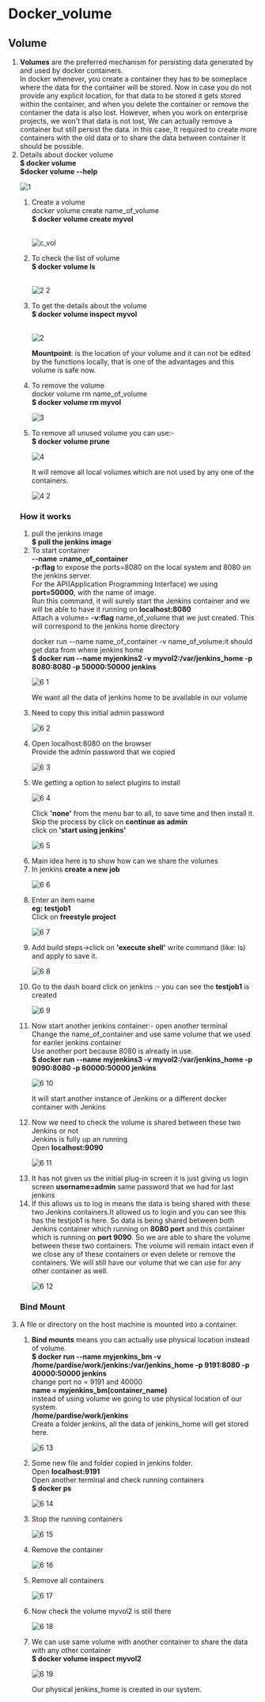 # Docker_volume
## Volume 
<ol>
<li><strong>Volumes</strong> are the preferred mechanism for persisting data generated by and used by docker containers.</br>
In docker whenever, you create a container they has to be someplace where the data for the container will be stored. Now in case you do not provide any explicit location, for that data to be stored it gets stored within the container, and when you delete the container or remove the container the data is also lost. However, when you work on enterprise projects, we won't that data is not lost, We can actually remove a container but still persist the data. in this case, It required to create more containers with the old data or to share the data between container it should be possible.</li>

<li>Details about docker volume</li>  
<strong>$ docker volume</strong></br>
<strong>$docker volume --help</strong></br>

![1](https://user-images.githubusercontent.com/47202519/56355616-60797d80-61f4-11e9-9f52-c10eadb6e276.png)

<ol>
<li>Create a volume</br>
docker volume create name_of_volume</br>
<strong>$ docker volume create myvol</strong></li></br> 

![c_vol](https://user-images.githubusercontent.com/47202519/56355268-8a7e7000-61f3-11e9-8824-ad69893c4bdb.png)</br> 

<li>To check the list of volume</br>
<strong>$ docker volume ls</strong></li></br>   

![2 2](https://user-images.githubusercontent.com/47202519/56404900-0675c800-6287-11e9-8e4c-f51fcf5afe0d.png)</br> 

<li>To get the details about the volume</br>
<strong>$ docker volume inspect myvol</strong></br> </br> 

![2](https://user-images.githubusercontent.com/47202519/56355810-e4cc0080-61f4-11e9-8656-6897f971295f.png)</br> 

<strong>Mountpoint</strong>: is the location of your volume and it can not be edited by the functions locally, that is one of the advantages and this volume is safe now.</li>
<li>To remove the volume</br>
docker volume rm name_of_volume</br>
<strong>$ docker volume rm myvol</strong></li>

![3](https://user-images.githubusercontent.com/47202519/56355915-23fa5180-61f5-11e9-96d7-850e1fa9fcee.png)

<li>To remove all unused volume you can use:-</br>
<strong>$ docker volume prune</strong></br>    

![4](https://user-images.githubusercontent.com/47202519/56356091-86ebe880-61f5-11e9-9f2a-b37912555eae.png)

It will remove all local volumes which are not used by any one of the containers.</li>    

![4 2](https://user-images.githubusercontent.com/47202519/56356166-aa169800-61f5-11e9-88f5-73b6d0f5144f.png)

</ol>

### How it works
<ol>
  
<li>pull the jenkins image</br>
<strong>$ pull the jenkins image</strong></li>  

<li> To start container</br>
<strong>--name =name_of_container</strong></br>
<strong>-p:flag</strong> to expose the ports=8080 on the local system and 8080 on the jenkins server.</br> 
For the API(Application Programming Interface) we using <strong>port=50000</strong>, with the name of image.</br>
Run this command, it will surely start the Jenkins container and we will be able to have it running on <strong>localhost:8080</strong></br> 
Attach a volume= <strong>-v:flag</strong> name_of_volume that we just created. This will correspond to the jenkins home directory</br> 

docker run --name name_of_container -v name_of_volume:it should get data from where jenkins home</br> 
<strong>$ docker run --name myjenkins2 -v myvol2:/var/jenkins_home -p 8080:8080 -p 50000:50000 jenkins</strong></br>

![6 1](https://user-images.githubusercontent.com/47202519/56357079-3a55dc80-61f8-11e9-9373-c45b86a48ba2.png)

We want all the data of jenkins home to be available in our volume</li>

<li>Need to copy this initial admin password</li>   

![6 2](https://user-images.githubusercontent.com/47202519/56357416-5312c200-61f9-11e9-9c7c-2e03dd2ab991.png)

<li>Open localhost:8080 on the browser </br>
Provide the admin password that we copied</li>  

![6 3](https://user-images.githubusercontent.com/47202519/56357617-d7654500-61f9-11e9-8c35-5706e13cc964.png)

<li>We getting a option to select plugins to install</br>

![6 4](https://user-images.githubusercontent.com/47202519/56358492-63786c00-61fc-11e9-85cc-b8affe474b28.png)

Click <strong>'none'</strong> from the menu bar to all, to save time and then install it.</br>
Skip the process by click on <strong>continue as admin</strong></br>
click on <strong>'start using jenkins'</strong></li>  

![6 5](https://user-images.githubusercontent.com/47202519/56358511-6f642e00-61fc-11e9-84d5-e53474832c07.png)

<li>Main idea here is to show how can we share the volumes</li> 
<li>In jenkins <strong>create a new job</strong></li>  

![6 6](https://user-images.githubusercontent.com/47202519/56358559-928edd80-61fc-11e9-8c76-cee9bf55b409.png)

<li>Enter an item name</br>
<strong>eg: testjob1</strong></br>
Click on <strong>freestyle project</strong></li>    

![6 7](https://user-images.githubusercontent.com/47202519/56358707-18128d80-61fd-11e9-9694-d6a52d9c792e.png)

<li>Add build steps->click on <strong>'execute shell'</strong> write command (like: ls) and apply to save it.</li>  

![6 8](https://user-images.githubusercontent.com/47202519/56358792-5a3bcf00-61fd-11e9-8250-cf809ad165dc.png)

<li>Go to the dash board click on jenkins :- you can see the <strong>testjob1</strong> is created</li>    

![6 9](https://user-images.githubusercontent.com/47202519/56359317-db479600-61fe-11e9-85d9-5f8cef704072.png)

<li>Now start another jenkins container:- open another terminal </br>
Change the name_of_container and use same volume that we used for eariler jenkins container</br>
Use another port because 8080 is already in use.</br> 
<strong>$ docker run --name myjenkins3 -v myvol2:/var/jenkins_home -p 9090:8080 -p 60000:50000 jenkins</strong></br>    

![6 10](https://user-images.githubusercontent.com/47202519/56359266-af2c1500-61fe-11e9-815e-635b61910170.png)</br>

It will start another instance of Jenkins or a different docker container with Jenkins</li>

<li>Now we need to check the volume is shared between these two Jenkins or not</br> 
Jenkins is fully up an running </br>
Open <strong>localhost:9090</strong></li>  

![6 11](https://user-images.githubusercontent.com/47202519/56359450-3c6f6980-61ff-11e9-9d0d-00a9c521a66b.png)

<li>It has not given us the initial plug-in  screen it is just giving us login screen 
<strong>username=admin</strong>
same password that we had for last jenkins</li>
<li>If this allows us to log in means the data is being shared with these two Jenkins containers.It allowed us to login and you can see this has the testjob1 is here. 
So data is being shared between both Jenkins container which running on <strong>8080 port</strong> and this container which is running on <strong>port 9090</strong>.
So we are able to share the volume between these two containers.
The volume will remain intact even if we close any of these containers or even delete or remove the containers. We will still have our volume that we can use for any other container as well.</li>  

![6 12](https://user-images.githubusercontent.com/47202519/56360005-ccfa7980-6200-11e9-900e-bb3256d3f40d.png)

</ol>

### Bind Mount 
<li>A file or directory on the host machine is mounted into a container.</li>
<ol>
<li><strong>Bind mounts</strong> means you can actually use physical location instead of volume.<br>
<strong>$ docker run --name myjenkins_bm -v /home/pardise/work/jenkins:/var/jenkins_home -p 9191:8080 -p 40000:50000 jenkins</strong></br>
change port no = 9191 and 40000</br>
<strong>name = myjenkins_bm(container_name)</strong></br>
instead of using volume we going to use physical location of our system.</br>
<strong>/home/pardise/work/jenkins</strong></br>
Create a folder jenkins, all the data of jenkins_home will get stored here.</li>  

![6 13](https://user-images.githubusercontent.com/47202519/56360320-ed770380-6201-11e9-9e11-4359b35ba24d.png)

<li>Some new file and folder copied in jenkins folder.</br>
Open <strong>localhost:9191</strong></br>
Open another terminal and check running containers</br>
<strong>$ docker ps</strong></li>    

![6 14](https://user-images.githubusercontent.com/47202519/56360411-35962600-6202-11e9-88a5-a45bcaaf7877.png)

<li>Stop the running containers</li>  

![6 15](https://user-images.githubusercontent.com/47202519/56360478-5d858980-6202-11e9-8966-ae00dd9fa144.png)

<li>Remove the container</li>   

![6 16](https://user-images.githubusercontent.com/47202519/56360510-7d1cb200-6202-11e9-84ef-9f92499d8ba6.png)

<li>Remove all containers </li>  

![6 17](https://user-images.githubusercontent.com/47202519/56360553-a8070600-6202-11e9-9e7b-761133a7563c.png)

<li>Now check the volume myvol2 is still there</li>  

![6 18](https://user-images.githubusercontent.com/47202519/56360608-d4bb1d80-6202-11e9-97ad-ad41c5fb44a1.png)

<li>We can use same volume with another container to share the data with any other container</br>
<strong>$ docker volume inspect myvol2</strong></li>  

![6 19](https://user-images.githubusercontent.com/47202519/56360633-e43a6680-6202-11e9-87f3-f151fb57591c.png)</br>

Our physical jenkins_home is created in our system.
</ol>
</ol>
